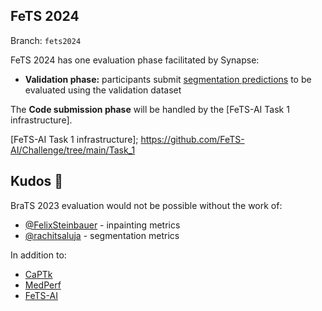 ## FeTS 2024

Branch: `fets2024`

FeTS 2024 has one evaluation phase facilitated by Synapse:

* **Validation phase:** participants submit <u>segmentation predictions</u> to be evaluated using the validation dataset

The **Code submission phase** will be handled by the [FeTS-AI Task 1 infrastructure].

[FeTS-AI Task 1 infrastructure]; https://github.com/FeTS-AI/Challenge/tree/main/Task_1

## Kudos 🍻

BraTS 2023 evaluation would not be possible without the work of:

* [@FelixSteinbauer](https://github.com/FelixSteinbauer) - inpainting metrics
* [@rachitsaluja](https://github.com/rachitsaluja) - segmentation metrics

In addition to:

* [CaPTk](https://github.com/CBICA/CaPTk)
* [MedPerf](https://github.com/mlcommons/medperf)
* [FeTS-AI](https://github.com/FeTS-AI/Challenge/tree/main)
